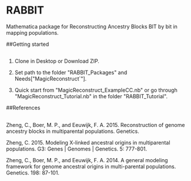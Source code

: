 RABBIT
======

Mathematica package for Reconstructing Ancestry Blocks BIT by bit in mapping populations.


##Getting started
##

1. Clone in Desktop or Download ZIP. 

2. Set path to the folder "RABBIT_Packages" and Needs["MagicReconstruct`"].

3. Quick start from "MagicReconstruct_ExampleCC.nb" or go through "MagicReconstruct_Tutorial.nb" in the folder "RABBIT_Tutorial".


##References
##

Zheng, C., Boer, M. P., and Eeuwijk, F. A. 2015. Reconstruction of genome ancestry blocks in multiparental populations. Genetics. 

Zheng, C. 2015. Modeling X-linked ancestral origins in multiparental populations. G3: Genes | Genomes | Genetics. 5: 777-801. 

Zheng, C., Boer, M. P., and Eeuwijk, F. A. 2014. A general modeling framework for genome ancestral origins in multi-parental populations. Genetics. 198: 87-101.
